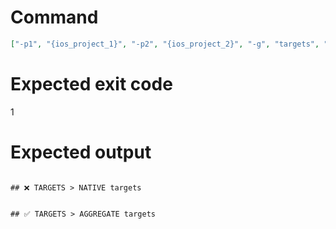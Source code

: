 # Command
```json
["-p1", "{ios_project_1}", "-p2", "{ios_project_2}", "-g", "targets", "-t", "NewFramework", "-f", "markdown"]
```

# Expected exit code
1

# Expected output
```

## ❌ TARGETS > NATIVE targets


## ✅ TARGETS > AGGREGATE targets



```
